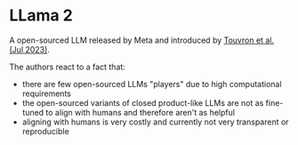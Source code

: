 [paper]: https://arxiv.org/abs/2307.09288

# LLama 2

A open-sourced LLM released by Meta and introduced by [Touvron et al. (Jul
2023)][paper].

The authors react to a fact that:
- there are few open-sourced LLMs "players" due to high computational
  requirements
- the open-sourced variants of closed product-like LLMs are not as fine-tuned to
  align with humans and therefore aren't as helpful
- aligning with humans is very costly and currently not very transparent or
  reproducible


